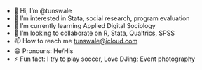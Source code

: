 - 👋 Hi, I’m @tunswale
- 👀 I’m interested in Stata, social research, program evaluation
- 🌱 I’m currently learning Applied Digital Sociology
- 💞️ I’m looking to collaborate on R, Stata, Qualtrics, SPSS
- 📫 How to reach me tunswale@icloud.com
- 😄 Pronouns: He/His
- ⚡ Fun fact: I try to play soccer, Love DJing: Event photography

<!---
djskenki/djskenki is a ✨ special ✨ repository because its `README.md` (this file) appears on your GitHub profile.
You can click the Preview link to take a look at your changes.
--->
